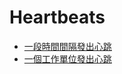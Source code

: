 # Heartbeats

* [一段時間間隔發出心跳](https://github.com/kimi0230/ConcurrencyPatternsGolang/tree/master/heartbeats/interval-hearbeat.go)
* [一個工作單位發出心跳](https://github.com/kimi0230/ConcurrencyPatternsGolang/tree/master/heartbeats/work-unit-hearbeat.go)